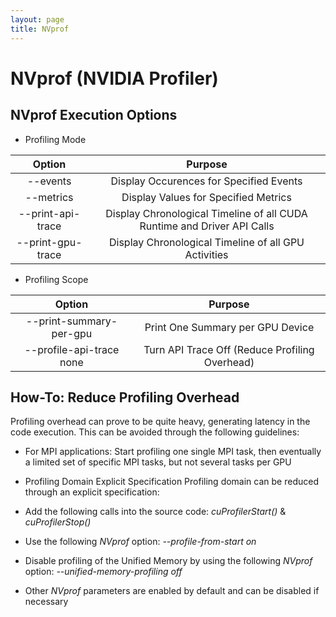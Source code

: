 ```yaml
---
layout: page
title: NVprof
---
```

# NVprof (NVIDIA Profiler)

## NVprof Execution Options

* Profiling Mode

| Option                 | Purpose |
|:----------------------:|:-------:|
| --events <events>      | Display Occurences for Specified Events                                 |
| --metrics <metrics>    | Display Values for Specified Metrics                                    |
| --print-api-trace      | Display Chronological Timeline of all CUDA Runtime and Driver API Calls |
| --print-gpu-trace      | Display Chronological Timeline of all GPU Activities                    |

* Profiling Scope

| Option                     | Purpose |
|:--------------------------:|:-------:|
| --print-summary-per-gpu    | Print One Summary per GPU Device               |
| --profile-api-trace none   | Turn API Trace Off (Reduce Profiling Overhead) |

## How-To: Reduce Profiling Overhead
Profiling overhead can prove to be quite heavy, generating latency in the code execution.
This can be avoided through the following guidelines:

* For MPI applications: Start profiling one single MPI task, then eventually a limited set of specific MPI tasks, but not several tasks per GPU

*	Profiling Domain Explicit Specification
Profiling domain can be reduced through an explicit specification:
  * Add the following calls into the source code: *cuProfilerStart()* & *cuProfilerStop()*
  * Use the following *NVprof* option: *--profile-from-start on*
*	Disable profiling of the Unified Memory by using the following *NVprof* option: *--unified-memory-profiling off*
* Other *NVprof* parameters are enabled by default and can be disabled if necessary
